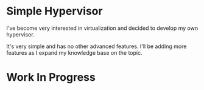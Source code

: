 # Simple Hypervisor

I've become very interested in virtualization and decided to develop my own hypervisor.

It's very simple and has no other advanced features. I'll be adding more features as I expand my knowledge base on the topic.

# Work In Progress
